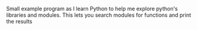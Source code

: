 Small example program as I learn Python to help me explore python's libraries and modules.  This lets you search modules for functions and print the results
